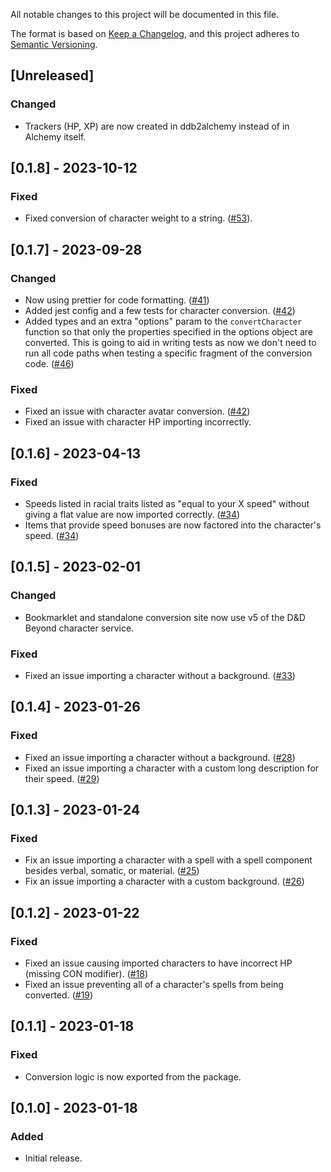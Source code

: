 All notable changes to this project will be documented in this file.

The format is based on [Keep a Changelog](https://keepachangelog.com/en/1.0.0/),
and this project adheres to [Semantic Versioning](https://semver.org/spec/v2.0.0.html).

## [Unreleased]

### Changed

-   Trackers (HP, XP) are now created in ddb2alchemy instead of in Alchemy itself.

## [0.1.8] - 2023-10-12

### Fixed

-   Fixed conversion of character weight to a string. ([#53](https://github.com/alchemyrpg/ddb2alchemy/issues/53)).

## [0.1.7] - 2023-09-28

### Changed

-   Now using prettier for code formatting. ([#41](https://github.com/alchemyrpg/ddb2alchemy/pull/41))
-   Added jest config and a few tests for character conversion. ([#42](https://github.com/alchemyrpg/ddb2alchemy/pull/42))
-   Added types and an extra "options" param to the `convertCharacter` function so that only the properties specified in the options object are converted. This is going to aid in writing tests as now we don't need to run all code paths when testing a specific fragment of the conversion code. ([#46](https://github.com/alchemyrpg/ddb2alchemy/pull/46))

### Fixed

-   Fixed an issue with character avatar conversion. ([#42](https://github.com/alchemyrpg/ddb2alchemy/pull/42))
-   Fixed an issue with character HP importing incorrectly.

## [0.1.6] - 2023-04-13

### Fixed

-   Speeds listed in racial traits listed as "equal to your X speed" without giving a flat value are now imported correctly. ([#34](https://github.com/alchemyrpg/ddb2alchemy/pull/34))
-   Items that provide speed bonuses are now factored into the character's speed. ([#34](https://github.com/alchemyrpg/ddb2alchemy/pull/34))

## [0.1.5] - 2023-02-01

### Changed

-   Bookmarklet and standalone conversion site now use v5 of the D&D Beyond character service.

### Fixed

-   Fixed an issue importing a character without a background. ([#33](https://github.com/alchemyrpg/ddb2alchemy/pull/33))

## [0.1.4] - 2023-01-26

### Fixed

-   Fixed an issue importing a character without a background. ([#28](https://github.com/alchemyrpg/ddb2alchemy/pull/28))
-   Fixed an issue importing a character with a custom long description for their speed. ([#29](https://github.com/alchemyrpg/ddb2alchemy/pull/29))

## [0.1.3] - 2023-01-24

### Fixed

-   Fix an issue importing a character with a spell with a spell component besides verbal, somatic, or material. ([#25](https://github.com/alchemyrpg/ddb2alchemy/pull/25))
-   Fix an issue importing a character with a custom background. ([#26](https://github.com/alchemyrpg/ddb2alchemy/pull/26))

## [0.1.2] - 2023-01-22

### Fixed

-   Fixed an issue causing imported characters to have incorrect HP (missing CON modifier). ([#18](https://github.com/alchemyrpg/ddb2alchemy/pull/18))
-   Fixed an issue preventing all of a character's spells from being converted. ([#19](https://github.com/alchemyrpg/ddb2alchemy/pull/19))

## [0.1.1] - 2023-01-18

### Fixed

-   Conversion logic is now exported from the package.

## [0.1.0] - 2023-01-18

### Added

-   Initial release.
